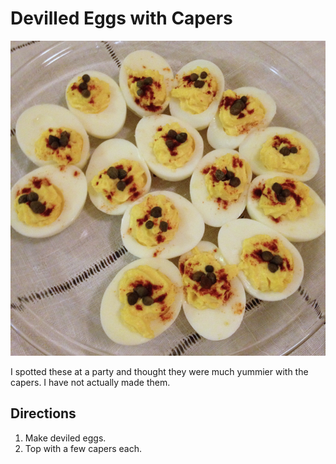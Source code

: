 [photographed]: ../indices/photographed.html

# Devilled Eggs with Capers

![deviled eggs](../images/deviled_eggs.png)

I spotted these at a party and thought they were much yummier with the capers.  I have not actually made them.

## Directions

1. Make deviled eggs.
2. Top with a few capers each.
